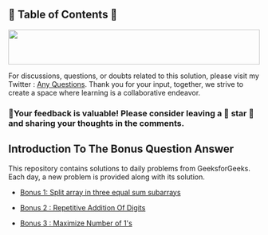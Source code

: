 ## 📜 Table of Contents 📜

<!--Line-->

<img src="https://i.imgur.com/dBaSKWF.gif" height="70" width="100%">


For discussions, questions, or doubts related to this solution, please visit my Twitter : [Any Questions](https://x.com/Sangram87661527?s=08 ). Thank you for your input, together, we strive to create a space where learning is a collaborative endeavor.

### 🔮Your feedback is valuable! Please consider leaving a 🌟 star 🌟 and sharing your thoughts in the comments.



## Introduction To The Bonus Question Answer

This repository contains solutions to daily problems from GeeksforGeeks. Each day, a new problem is provided along with its solution.


- [Bonus 1: Split array in three equal sum subarrays](https://github.com/Sangram03/160DaysGFG/blob/main/bonus/bonus01Logic.md)

- [Bonus 2 : Repetitive Addition Of Digits](https://github.com/Sangram03/160DaysGFG/blob/main/bonus/bonus02Logic.md)

- [Bonus 3 : Maximize Number of 1's](https://github.com/Sangram03/160DaysGFG/blob/main/bonus/bonus03Logic.md)
